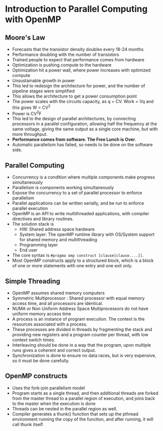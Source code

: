 # Introduction to Parallel Computing with OpenMP

## Moore's Law

- Forecasts that the transistor density doubles every 18-24 months
- Performance doubling with the number of transistors
- Trained people to expect that performance comes from hardware
- Optimization is pushing compute to the hardware
- Optimization hit a power wall, where power increases with optimized compute
- Unsustainable growth in power
- This led to redesign the architecture for power, and the number of pipeline stages were simplified
- This allows the architecture to get a power consumption point
- The power scales with the circuits capacity, as q = CV. Work = Vq and this gives W = CV<sup>2</sub>
- Power is CV<sup>2</sup>F
- This led to the design of parallel architectures, by connecting processors in a parallel configuration, allowing half the frequency at the same voltage, giving the same output as a single core machine, but with more throughput.
- <b>Performance comes from software. The Free Lunch is Over</b>.
- Automatic parallelism has failed, so needs to be done on the software side.

## Parallel Computing

- Concurrency is a condition where multiple components make progress simultaneously
- Parallelism is components working simultaneously
- Expose the concurrency to a set of parallel processor to enforce parallelism
- Parallel applications can be written serially, and be run to enforce parallel execution
- OpenMP is an API to write multithreaded applications, with compiler directives and library routines.
- The solution stack is
  - HW: Shared address space hardware
  - System layer: The openMP runtime library with OS/System support for shared memory and multithreading
  - Programming layer
  - End user
- The core syntax is `#pragma omp construct [clause[clause....]]`.
- Most OpenMP constructs apply to a structured block, which is a block of one or more statements with one entry and one exit only.

## Simple Threading

- OpenMP assumes shared memory computers
- Symmetric Multiprocessor : Shared processor with equal memory access time, and all processors are identical.
- NUMA or Non Uniform Address Space Multiprocessors do not have uniform memory access time
- A process is an instance of program execution. The context is the resources associated with a process.
- These processes are divided in threads by fragmenting the stack and providing new registers and a program counter per thread, with low context switch times.
- Interleaving should be done in a way that the program, upon multiple runs gives a coherent and correct output.
- Synchronization is done to ensure no data races, but is very expensive, so it must be done carefully.

## OpenMP constructs

- Uses the fork-join parallelism model
- Program starts as a single thread, and then additional threads are forked from the master thread to a parallel region of execution, and joins back to the master when the execution is done
- Threads can be nested in the parallel region as well.
- Compiler generates a thunk() function that sets up the pthread environment running the copy of the function, and after running, it will call thunk itself.

